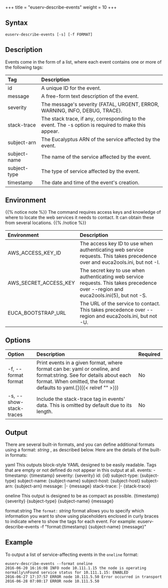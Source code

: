 +++
title = "euserv-describe-events"
weight = 10
+++


## Syntax

    euserv-describe-events [-s] [-f FORMAT]


## Description
Events come in the form of a list, where each event contains one or more of the following tags: 



| Tag | Description | 
|  :---- |  :---- | 
| id | A unique ID for the event. | 
| message | A free-form text description of the event. | 
| severity | The message's severity (FATAL, URGENT, ERROR, WARNING, INFO, DEBUG, TRACE). | 
| stack-trace | The stack trace, if any, corresponding to the event. The -s option is required to make this appear. | 
| subject-arn | The Eucalyptus ARN of the service affected by the event. | 
| subject-name | The name of the service affected by the event. | 
| subject-type | The type of service affected by the event. | 
| timestamp | The date and time of the event's creation. | 


## Environment

{{% notice note %}}
The command requires access keys and knowledge of where to locate the web services it needs to contact. It can obtain these from several locations. 
{{% /notice %}}


| Environment | Description | 
|  :---- |  :---- | 
| AWS_ACCESS_KEY_ID | The access key ID to use when authenticating web service requests. This takes precedence over and euca2ools.ini, but not -I. | 
| AWS_SECRET_ACCESS_KEY | The secret key to use when authenticating web service requests. This takes precedence over --region and euca2ools.ini(5), but not -S. | 
| EUCA_BOOTSTRAP_URL | The URL of the service to contact. This takes precedence over --region and euca2ools.ini, but not -U. | 


## Options


| Option | Description | Required | 
|  :---- |  :---- |  :---- | 
| -f, --format format | Print events in a given format, where format can be: yaml or oneline, and format:string. See for details about each format. When omitted, the format defaults to yaml.[]({{< relref "" >}}) | No | 
| -s, --show-stack-traces | Include the stack-trace tag in events' data. This is omitted by default due to its length. | No | 


## Output
There are several built-in formats, and you can define additional formats using a format: *string* , as described below. Here are the details of the built-in formats: 


yaml
 This outputs block-style YAML designed to be easily readable. Tags that are empty or not defined do not appear in this output at all. 
    events:
                - timestamp: {timestamp}
                severity: {severity}
                id: {id}
                subject-type: {subject-type}
                subject-name: {subject-name}
                subject-host: {subject-host}
                subject-arn: {subject-arn}
                message: |-
                {message}
                stack-trace: |-
                {stack-trace}


oneline
 This output is designed to be as compact as possible. 
    {timestamp} {severity} {subject-type} {subject-name} {message}


format:string
 The `format:` *string* format allows you to specify which information you want to show using placeholders enclosed in curly braces to indicate where to show the tags for each event. For example: 
    euserv-describe-events -f "format:{timestamp} {subject-name} {message}"



## Example
To output a list of service-affecting events in the `oneline` format: 


    euserv-describe-events --format oneline
    2016-06-20 16:16:08 INFO node 10.111.1.15 the node is operating normally\nFound service status for 10.111.1.15: ENABLED
    2016-06-27 17:37:57 ERROR node 10.111.5.50 Error occurred in transport
    2016-06-28 07:00:17 ERROR node 10.111.5.50

